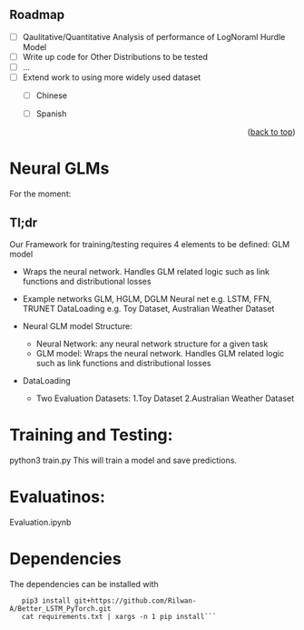 <!-- ROADMAP -->
## Roadmap

- [ ] Qaulitative/Quantitative Analysis of performance of LogNoraml Hurdle Model
- [ ] Write up code for Other Distributions to be tested
- [ ] ...
- [ ] Extend work to using more widely used dataset
    - [ ] Chinese
    - [ ] Spanish


<p align="right">(<a href="#top">back to top</a>)</p>

# Neural GLMs

For the moment:

## Tl;dr
Our Framework for training/testing requires 4 elements to be defined:
GLM model
  - Wraps the neural network. Handles GLM related logic such as link functions and distributional losses
  - Example networks GLM, HGLM, DGLM
Neural net e.g. LSTM, FFN, TRUNET
DataLoading e.g. Toy Dataset, Australian Weather Dataset

- Neural GLM model Structure: 
  - Neural Network: any neural network structure for a given task
  - GLM model: Wraps the neural network. Handles GLM related logic such as link functions and distributional losses
- DataLoading
  - Two Evaluation Datasets: 1.Toy Dataset 2.Australian Weather Dataset


# Training and Testing: 
python3 train.py
This will train a model and save predictions.

# Evaluatinos:
Evaluation.ipynb


# Dependencies
The dependencies can be installed with 
 ```pip3 install -r requirements.txt
    pip3 install git+https://github.com/Rilwan-A/Better_LSTM_PyTorch.git
    cat requirements.txt | xargs -n 1 pip install```







